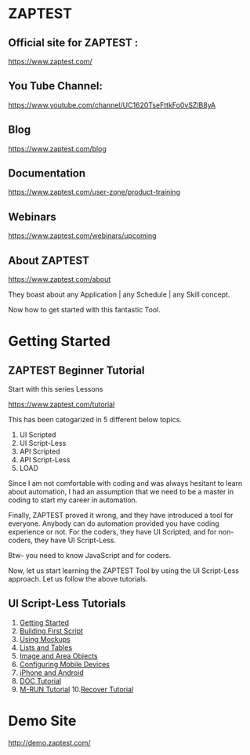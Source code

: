# ZAPTEST

## Official site for ZAPTEST :

https://www.zaptest.com/

## You Tube Channel:

https://www.youtube.com/channel/UC1620TseFttkFo0vSZlB8yA

## Blog

https://www.zaptest.com/blog

## Documentation

https://www.zaptest.com/user-zone/product-training

## Webinars

https://www.zaptest.com/webinars/upcoming

## About ZAPTEST

https://www.zaptest.com/about

They boast about any Application | any Schedule | any Skill concept.



Now how to get started with this fantastic Tool.

# Getting Started

## ZAPTEST Beginner Tutorial

Start with this series Lessons 

https://www.zaptest.com/tutorial

This has been catogarized in 5 different below topics.

1. UI Scripted
2. UI Script-Less
3. API Scripted
4. API Script-Less
5. LOAD

Since I am not comfortable with coding and was always hesitant to learn about automation, I had an assumption that we need to be a master in coding to start my career in automation.

Finally, ZAPTEST proved it wrong, and they have introduced a tool for everyone. Anybody can do automation provided you have coding experience or not. For the coders, they have UI Scripted, and for non-coders, they have UI Script-Less.

Btw- you need to know JavaScript and for coders.

Now, let us start learning the ZAPTEST Tool by using the UI Script-Less approach. Let us follow the above tutorials.

## UI Script-Less Tutorials

1. [Getting Started](https://www.zaptest.com/tutorial/getting-started)
2. [Building First Script](https://www.zaptest.com/tutorial/login-script-less)
3. [Using Mockups](https://www.zaptest.com/tutorial/mockup-script-less)
4. [Lists and Tables](https://www.zaptest.com/tutorial/lists-and-tables-script-less)
5. [Image and Area Objects](https://www.zaptest.com/tutorial/image-and-area-objects)
6. [Configuring Mobile Devices ](https://www.zaptest.com/tutorial/configuring-mobile-devices)
7. [iPhone and Android](https://www.zaptest.com/tutorial/iphone-and-android)
8. [DOC Tutorial](https://www.zaptest.com/tutorial/doc)
9. [M-RUN Tutorial](https://www.zaptest.com/tutorial/m-run)
10.[Recover Tutorial](https://www.zaptest.com/tutorial/recorder)


# Demo Site

http://demo.zaptest.com/
